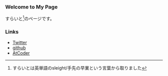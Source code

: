 ### Welcome to My Page

すらいと[^1]のページです。

### Links
 - [Twitter](https://twitter.com/sleight2020) 
 - [github](https://github.com/sleight-hub)
 - [AtCoder](https://atcoder.jp/users/sleightCoder)

[^1]:すらいとは英単語のsleight/手先の早業という言葉から取りました

